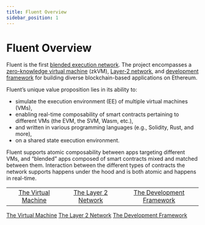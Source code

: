 ```yaml
---
title: Fluent Overview
sidebar_position: 1
---
```


# Fluent Overview

Fluent is the first [blended execution network](https://app.gitbook.com/o/si7slqjslxF3aat1ikyi/s/FC1DMiUuayu0DbwfgkH0/\~/changes/142/introduction/the-fluent-vm). The project encompasses a [zero-knowledge virtual machine](https://app.gitbook.com/o/si7slqjslxF3aat1ikyi/s/FC1DMiUuayu0DbwfgkH0/\~/changes/142/introduction/the-fluent-vm) (zkVM), [Layer-2 network](https://app.gitbook.com/o/si7slqjslxF3aat1ikyi/s/FC1DMiUuayu0DbwfgkH0/\~/changes/142/introduction/the-fluent-l2-network), and [development framework](https://app.gitbook.com/o/si7slqjslxF3aat1ikyi/s/FC1DMiUuayu0DbwfgkH0/\~/changes/142/introduction/the-fluentbase-framework) for building diverse blockchain-based applications on Ethereum.&#x20;

Fluent’s unique value proposition lies in its ability to:

* simulate the execution environment (EE) of multiple virtual machines (VMs),&#x20;
* enabling real-time composability of smart contracts pertaining to different VMs (the EVM, the SVM, Wasm, etc.),
* and written in various programming languages (e.g., Solidity, Rust, and more),&#x20;
* on a shared state execution environment.

Fluent supports atomic composability between apps targeting different VMs, and “blended” apps composed of smart contracts mixed and matched between them. Interaction between the different types of contracts the network supports happens under the hood and is both atomic and happens in real-time.&#x20;

<table data-column-title-hidden data-view="cards">
    <tbody>
        <tr>
            <td align="center">
                <a href="the-fluent-vm">The Virtual Machine</a>
            </td>
            <td align="center">
                <a href="the-fluent-l2-network">The Layer 2 Network</a>
            </td>
            <td align="center">
                <a href="the-fluentbase-framework">The Development Framework</a>
            </td>
        </tr>
    </tbody>
</table>
<div data-view="cards">
    <a href="the-fluent-vm">The Virtual Machine</a>
    <a href="the-fluent-l2-network">The Layer 2 Network</a>
    <a href="the-fluentbase-framework">The Development Framework</a>
</div>
